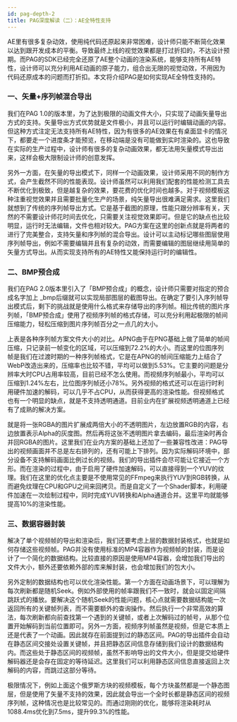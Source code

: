 ```yaml
---
id: pag-depth-2
title: PAG深度解读（二）：AE全特性支持
---
```


AE里有很多复杂动效，使用纯代码还原起来非常困难，设计师只能不断简化效果以达到跟开发成本的平衡。导致最终上线的视觉效果都是打过折扣的，不达设计预期。而PAG的SDK已经完全还原了AE整个动画的渲染系统，能够支持所有AE特性，设计师可以充分利用AE动画的原子能力，组合出无限的视觉动效，不用因为代码还原成本的问题而打折扣。本文将介绍PAG是如何实现AE全特性支持的。

### 一、矢量+序列帧混合导出

我们在PAG 1.0的版本里，为了达到极限的动画文件大小，只实现了动画矢量导出方式的支持。矢量导出方式优势就是文件极小，并且可以运行时编辑动画的内容。但这种方式注定无法支持所有AE特性，因为有很多的AE效果在有桌面显卡的情况下，都要走一个进度条才能预览，在移动端是没有可能做到实时渲染的。这也导致在实际的生产过程中，设计师有很多的复杂动画效果，都无法用矢量模式导出出来，这样会极大限制设计师的创意发挥。

另外一方面，在矢量的导出模式下，同样一个动画效果，设计师采用不同的制作方式，会产生截然不同的性能表现。设计师虽然可以利用我们配套的性能检测工具去不断优化到极致，但是越复杂的效果，要花费的优化时间也越多。对于视频模板这种注重视觉效果并且需要批量化生产的场景，纯矢量导出很难满足需求。这里我们就想到了传统的序列帧导出方式。它是基于截图的原理，性能只跟分辨率有关，天然的不需要设计师花时间去优化，只需要关注视觉效果即可。但是它的缺点也比较明显，运行时无法编辑，文件也相对较大。PAG方案在这里的创新点就是将两者的进行了完美整合，支持矢量和序列帧的混合导出。设计可以主动标记哪些图层使用序列帧导出，例如不需要编辑并且有复杂的动效，而需要编辑的图层继续用简单的矢量方式导出。从而实现支持所有的AE特性又能保持运行时的编辑性。

### 二、BMP预合成
我们在PAG 2.0版本里引入了「BMP预合成」的概念，设计师只需要对指定的预合成名字加上 _bmp后缀就可以实现局部图层的截图导出。在确定了要引入序列帧导出模式后，剩下的挑战就是使用什么格式来存储导出的序列帧。相比传统的图片序列帧，「BMP预合成」使用了视频序列帧的格式存储，可以充分利用起极限的帧间压缩能力，轻松压缩到图片序列帧百分之一点几的大小。


上表是各种序列帧方案文件大小的对比。APNG由于在PNG基础上做了简单的帧间压缩，只记录前一帧变化的区域，可以压缩到72.2%的大小。而这里的位图序列帧是我们在过渡时期的一种序列帧格式，它是在APNG的帧间压缩能力上结合了WebP改造出来的，压缩率也比较不错，平均可以做到5.53%。它主要的问题是分辨率大时CPU占用率较高，目前已经不怎么使用。而视频序列帧最小，平均可以压缩到1.24%左右，比位图序列帧还小78%。另外视频的格式还可以在运行时利用硬件加速的解码，可以几乎不占CPU，从而获得更高的渲染性能。但视频格式也有一个明显的缺点，就是不支持透明通道。目前业内在扩展视频透明通道上已经有了成熟的解决方案。


就是将一张RGBA的图片扩展成两倍大小的不透明图片，左边放置RGB的内容，右边放置表示Alpha的灰度图。然后再将这张不透明图片拿去编码，最后渲染时再合并回RGBA的图片。这里我们在业内方案的基础上还加了一些兼容性改进：PAG导出的视频画面并不总是左右排列的，还有可能上下排列。因为实际解码环境中，部分设备不支持解码画面比例过长的视频。我们的导出插件会尽可能让它接近一个方形。而在渲染的过程中，由于启用了硬件加速解码，可以直接得到一个YUV的纹理。我们在这里的优化点主要是不使用常见的FFmpeg来执行YUV到RGB转换，从而避免纹理在CPU和GPU之间来回拷贝。而是自定义了一个Shader脚本，利用硬件加速在一次绘制过程中，同时完成YUV转换和Alpha通道合并。这里平均就能够提高10%的渲染性能。


### 三、数据容器封装

解决了单个视频帧的导出和渲染后，我们还要考虑上层的数据封装格式，也就是如何存储这些视频帧。PAG并没有使用标准的MP4容器作为视频帧的封装，而是设计了一个简化的数据结构。比较直接的原因是使用MP4容器，会增加我们导出的文件大小，额外还要依赖外部的库来解封装，也会增加我们的包大小。

另外定制的数据结构也可以优化渲染性能。第一个方面在动画场景下，可以理解为每次刷新都是随机Seek。例如外部使用的帧率跟我们不一致时，就会以固定间隔跳跃式的播放。要解决这个随机Seek的性能问题，核心点就需要数据结构能一次返回所有的关键帧列表，而不需要额外的查询操作。然后执行一个非常高效的算法，每次刷新都向前查找第一个遇到的关键帧，或者上次解码过的帧号，从那个位置开始解码到当前位置即可。另外一方面，视频序列帧虽然是视频，但是它本质上还是代表了一个动画。因此就存在前面提到过的静态区间。PAG的导出插件会自动在静态区间交接处设置关键帧，并且把静态区间信息存储到我们设计的数据结构内。而这些处于静态区间的视频帧，虽然不影响导出的文件大小，但是提交给硬件解码器还是会存在固定的等待延迟。这里我们可以利用静态区间信息直接返回上次解码的内容，而跳过这部分等待。


极限情况下，例如上面这个俄罗斯方块的视频模板，每个方块虽然都是一个静态图层，但是使用了矢量不支持的效果，因此就会导出一个全时长都是静态区间的视频序列帧，这种情况也是比较常见的。而通过刚刚的优化，能够将渲染耗时从1088.4ms优化到7.5ms，提升99.3%的性能。